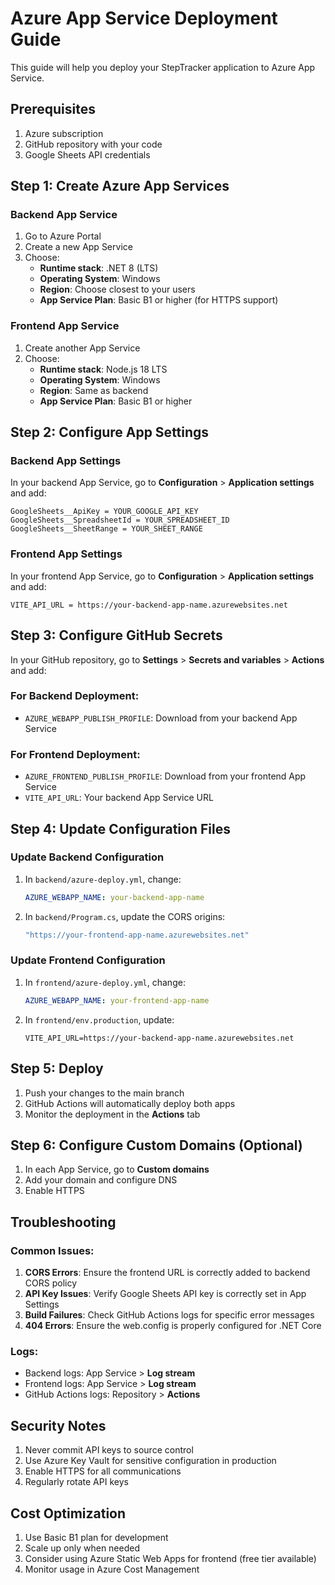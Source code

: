 # Azure App Service Deployment Guide

This guide will help you deploy your StepTracker application to Azure App Service.

## Prerequisites

1. Azure subscription
2. GitHub repository with your code
3. Google Sheets API credentials

## Step 1: Create Azure App Services

### Backend App Service
1. Go to Azure Portal
2. Create a new App Service
3. Choose:
   - **Runtime stack**: .NET 8 (LTS)
   - **Operating System**: Windows
   - **Region**: Choose closest to your users
   - **App Service Plan**: Basic B1 or higher (for HTTPS support)

### Frontend App Service
1. Create another App Service
2. Choose:
   - **Runtime stack**: Node.js 18 LTS
   - **Operating System**: Windows
   - **Region**: Same as backend
   - **App Service Plan**: Basic B1 or higher

## Step 2: Configure App Settings

### Backend App Settings
In your backend App Service, go to **Configuration** > **Application settings** and add:

```
GoogleSheets__ApiKey = YOUR_GOOGLE_API_KEY
GoogleSheets__SpreadsheetId = YOUR_SPREADSHEET_ID
GoogleSheets__SheetRange = YOUR_SHEET_RANGE
```

### Frontend App Settings
In your frontend App Service, go to **Configuration** > **Application settings** and add:

```
VITE_API_URL = https://your-backend-app-name.azurewebsites.net
```

## Step 3: Configure GitHub Secrets

In your GitHub repository, go to **Settings** > **Secrets and variables** > **Actions** and add:

### For Backend Deployment:
- `AZURE_WEBAPP_PUBLISH_PROFILE`: Download from your backend App Service

### For Frontend Deployment:
- `AZURE_FRONTEND_PUBLISH_PROFILE`: Download from your frontend App Service
- `VITE_API_URL`: Your backend App Service URL

## Step 4: Update Configuration Files

### Update Backend Configuration
1. In `backend/azure-deploy.yml`, change:
   ```yaml
   AZURE_WEBAPP_NAME: your-backend-app-name
   ```

2. In `backend/Program.cs`, update the CORS origins:
   ```csharp
   "https://your-frontend-app-name.azurewebsites.net"
   ```

### Update Frontend Configuration
1. In `frontend/azure-deploy.yml`, change:
   ```yaml
   AZURE_WEBAPP_NAME: your-frontend-app-name
   ```

2. In `frontend/env.production`, update:
   ```
   VITE_API_URL=https://your-backend-app-name.azurewebsites.net
   ```

## Step 5: Deploy

1. Push your changes to the main branch
2. GitHub Actions will automatically deploy both apps
3. Monitor the deployment in the **Actions** tab

## Step 6: Configure Custom Domains (Optional)

1. In each App Service, go to **Custom domains**
2. Add your domain and configure DNS
3. Enable HTTPS

## Troubleshooting

### Common Issues:

1. **CORS Errors**: Ensure the frontend URL is correctly added to backend CORS policy
2. **API Key Issues**: Verify Google Sheets API key is correctly set in App Settings
3. **Build Failures**: Check GitHub Actions logs for specific error messages
4. **404 Errors**: Ensure the web.config is properly configured for .NET Core

### Logs:
- Backend logs: App Service > **Log stream**
- Frontend logs: App Service > **Log stream**
- GitHub Actions logs: Repository > **Actions**

## Security Notes

1. Never commit API keys to source control
2. Use Azure Key Vault for sensitive configuration in production
3. Enable HTTPS for all communications
4. Regularly rotate API keys

## Cost Optimization

1. Use Basic B1 plan for development
2. Scale up only when needed
3. Consider using Azure Static Web Apps for frontend (free tier available)
4. Monitor usage in Azure Cost Management 